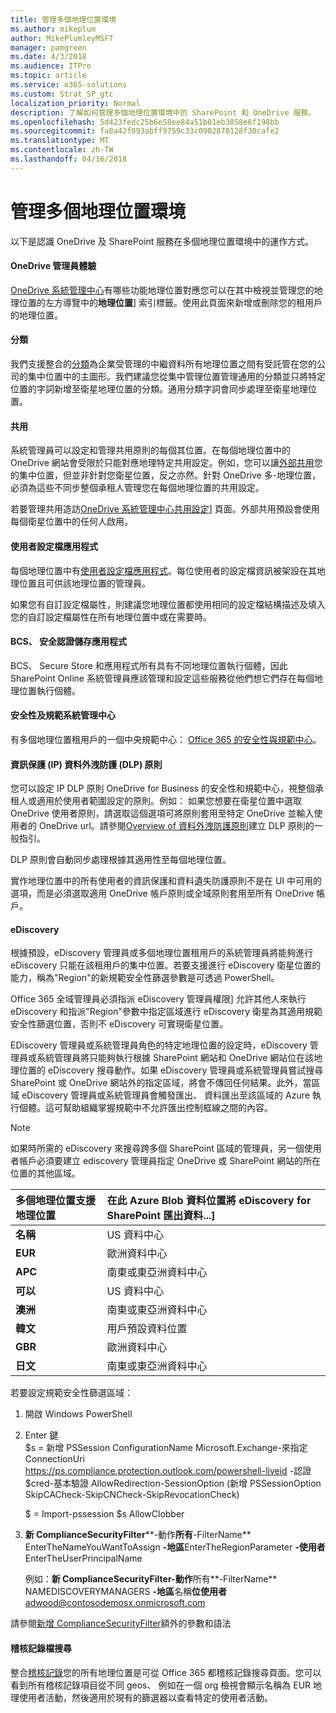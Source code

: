 ```yaml
---
title: 管理多個地理位置環境
ms.author: mikeplum
author: MikePlumleyMSFT
manager: pamgreen
ms.date: 4/3/2018
ms.audience: ITPro
ms.topic: article
ms.service: o365-solutions
ms.custom: Strat_SP_gtc
localization_priority: Normal
description: 了解如何管理多個地理位置環境中的 SharePoint 和 OneDrive 服務。
ms.openlocfilehash: 5d423fedc25b6e58ee84a51b01eb3858e6f198bb
ms.sourcegitcommit: fa8a42f093abff9759c33c0902878128f30cafe2
ms.translationtype: MT
ms.contentlocale: zh-TW
ms.lasthandoff: 04/16/2018
---
```

# <a name="administering-a-multi-geo-environment"></a>管理多個地理位置環境

以下是認識 OneDrive 及 SharePoint 服務在多個地理位置環境中的運作方式。

#### <a name="onedrive-administrator-experience"></a>OneDrive 管理員體驗

[OneDrive 系統管理中心](https://admin.onedrive.com)有哪些功能地理位置對應您可以在其中檢視並管理您的地理位置的左方導覽中的**地理位置**] 索引標籤。使用此頁面來新增或刪除您的租用戶的地理位置。

#### <a name="taxonomy"></a>分類

我們支援整合的[分類](https://support.office.com/article/A180FA28-6405-4679-9EC3-81D2028C4EFC)為企業受管理的中繼資料所有地理位置之間有受託管在您的公司的集中位置中的主圖形。我們建議您從集中管理位置管理通用的分類並只將特定位置的字詞新增至衛星地理位置的分類。通用分類字詞會同步處理至衛星地理位置。

#### <a name="sharing"></a>共用

系統管理員可以設定和管理共用原則的每個其位置。在每個地理位置中的 OneDrive 網站會受限於只能對應地理特定共用設定。例如，您可以讓[外部共用](https://support.office.com/article/C8A462EB-0723-4B0B-8D0A-70FEAFE4BE85)您的集中位置，但並非針對您衛星位置，反之亦然。針對 OneDrive 多-地理位置，必須為這些不同步整個承租人管理您在每個地理位置的共用設定。

若要管理共用造訪[OneDrive 系統管理中心共用設定](https://admin.onedrive.com/?v=SharingSettings)] 頁面。外部共用預設會使用每個衛星位置中的任何人啟用。

#### <a name="user-profile-application"></a>使用者設定檔應用程式

每個地理位置中有[使用者設定檔應用程式](https://support.office.com/article/494bec9c-6654-41f0-920f-f7f937ea9723)。每位使用者的設定檔資訊被架設在其地理位置且可供該地理位置的管理員。

如果您有自訂設定檔屬性，則建議您地理位置都使用相同的設定檔結構描述及填入您的自訂設定檔屬性在所有地理位置中或在需要時。

#### <a name="bcs-secure-store-apps"></a>BCS、 安全認證儲存應用程式

BCS、 Secure Store 和應用程式所有具有不同地理位置執行個體，因此 SharePoint Online 系統管理員應該管理和設定這些服務從他們想它們存在每個地理位置執行個體。

#### <a name="security-and-compliance-admin-center"></a>安全性及規範系統管理中心

有多個地理位置租用戶的一個中央規範中心： [Office 365 的安全性與規範中心](https://protection.office.com/?rfr=AdminCenter\#/homepage)。

#### <a name="information-protection-ip-data-loss-prevention-dlp-policy"></a>資訊保護 (IP) 資料外洩防護 (DLP) 原則

您可以設定 IP DLP 原則 OneDrive for Business 的安全性和規範中心，視整個承租人或適用於使用者範圍設定的原則。例如： 如果您想要在衛星位置中選取 OneDrive 使用者原則，請選取這個選項可將原則套用至特定 OneDrive 並輸入使用者的 OneDrive url。請參閱[Overview of 資料外洩防護原則](https://support.office.com/article/1966b2a7-d1e2-4d92-ab61-42efbb137f5e)建立 DLP 原則的一般指引。

DLP 原則會自動同步處理根據其適用性至每個地理位置。

實作地理位置中的所有使用者的資訊保護和資料遺失防護原則不是在 UI 中可用的選項，而是必須選取適用 OneDrive 帳戶原則或全域原則套用至所有 OneDrive 帳戶。

#### <a name="ediscovery"></a>eDiscovery 

根據預設，eDiscovery 管理員或多個地理位置租用戶的系統管理員將能夠進行 eDiscovery 只能在該租用戶的集中位置。若要支援進行 eDiscovery 衛星位置的能力，稱為"Region"的新規範安全性篩選參數是可透過 PowerShell。

Office 365 全域管理員必須指派 eDiscovery 管理員權限] 允許其他人來執行 eDiscovery 和指派"Region"參數中指定區域進行 eDiscovery 衛星為其適用規範安全性篩選位置，否則不 eDiscovery 可實現衛星位置。

EDiscovery 管理員或系統管理員角色的特定地理位置的設定時，eDiscovery 管理員或系統管理員將只能夠執行根據 SharePoint 網站和 OneDrive 網站位在該地理位置的 eDiscovery 搜尋動作。如果 eDiscovery 管理員或系統管理員嘗試搜尋 SharePoint 或 OneDrive 網站外的指定區域，將會不傳回任何結果。此外，當區域 eDiscovery 管理員或系統管理員會觸發匯出、 資料匯出至該區域的 Azure 執行個體。這可幫助組織掌握規範中不允許匯出控制框線之間的內容。

> [!NOTE]
> 如果時所需的 eDiscovery 來搜尋跨多個 SharePoint 區域的管理員，另一個使用者帳戶必須要建立 ediscovery 管理員指定 OneDrive 或 SharePoint 網站的所在位置的其他區域。

<table>
<thead>
<tr class="header">
<th align="left"><strong>多個地理位置支援地理位置</strong></th>
<th align="left"><strong>在此 Azure Blob 資料位置將 eDiscovery for SharePoint 匯出資料...]</strong></th>
</tr>
</thead>
<tbody>
<tr class="odd">
<td align="left"><strong>名稱</strong></td>
<td align="left">US 資料中心</td>
</tr>
<tr class="even">
<td align="left"><strong>EUR</strong></td>
<td align="left">歐洲資料中心</td>
</tr>
<tr class="odd">
<td align="left"><strong>APC</strong></td>
<td align="left">南東或東亞洲資料中心</td>
</tr>
<tr class="even">
<td align="left"><strong>可以</strong></td>
<td align="left">US 資料中心</td>
</tr>
<tr class="odd">
<td align="left"><strong>澳洲</strong></td>
<td align="left">南東或東亞洲資料中心</td>
</tr>
<tr class="even">
<td align="left"><strong>韓文</strong></td>
<td align="left">用戶預設資料位置</td>
</tr>
<tr class="odd">
<td align="left"><strong>GBR</strong></td>
<td align="left">歐洲資料中心</td>
</tr>
<tr class="even">
<td align="left"><strong>日文</strong></td>
<td align="left">南東或東亞洲資料中心</td>
</tr>
</tbody>
</table>

若要設定規範安全性篩選區域：

1.  開啟 Windows PowerShell

2.  Enter 鍵  
    $s = 新增 PSSession ConfigurationName Microsoft.Exchange-來指定 ConnectionUri <https://ps.compliance.protection.outlook.com/powershell-liveid> -認證 $cred-基本驗證 AllowRedirection-SessionOption (新增 PSSessionOption SkipCACheck-SkipCNCheck-SkipRevocationCheck)

    $ = Import-pssession $s AllowClobber  

3.  **新 ComplianceSecurityFilter****-動作**所有**-FilterName** EnterTheNameYouWantToAssign **-地區**EnterTheRegionParameter **-使用者**EnterTheUserPrincipalName

    例如：**新 ComplianceSecurityFilter-動作**所有**-FilterName** NAMEDISCOVERYMANAGERS **-地區**名稱**位使用者**adwood@contosodemosx.onmicrosoft.com

請參閱[新增 ComplianceSecurityFilter](https://technet.microsoft.com/library/mt210915(v=exchg.160).aspx)額外的參數和語法

#### <a name="audit-log-search"></a>稽核記錄檔搜尋

整合[稽核記錄](https://support.office.com/article/0d4d0f35-390b-4518-800e-0c7ec95e946c)您的所有地理位置是可從 Office 365 都稽核記錄搜尋頁面。您可以看到所有稽核記錄項目從不同 geos、 例如在一個 org 檢視會顯示名稱為 EUR 地理使用者活動，然後適用於現有的篩選器以查看特定的使用者活動。
